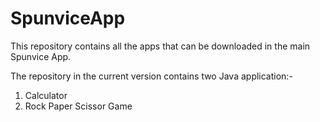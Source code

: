 # SpunviceApp
This repository contains all the apps that can be downloaded in the main Spunvice App.

The repository in the current version contains two Java application:-
1) Calculator
2) Rock Paper Scissor Game
